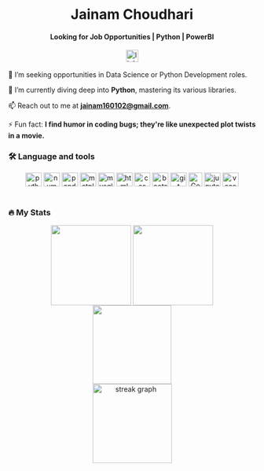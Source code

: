 <h1 align="center">Jainam Choudhari</h1>
<h4 align="center">Looking for Job Opportunities | Python | PowerBI </h4>

<div align="center">
  <a href="https://www.linkedin.com/in/jainam-choudhari/" target="_blank">
    <img src="https://img.shields.io/static/v1?message=LinkedIn&logo=linkedin&label=&color=0077B5&logoColor=white&labelColor=&style=for-the-badge" height="25" alt="linkedin logo"  />
  </a>
<!--   <a href="https://twitter.com/YashGosavi_02" target="_blank">
    <img src="https://img.shields.io/static/v1?message=Twitter&logo=twitter&label=&color=1DA1F2&logoColor=white&labelColor=&style=for-the-badge" height="25" alt="twitter logo"  />
  </a> -->
</div>

<br>
🔭 I’m seeking opportunities in Data Science or Python Development roles.

🌱 I’m currently diving deep into **Python**, mastering its various libraries.

📫 Reach out to me at **jainam160102@gmail.com**.

⚡ Fun fact: **I find humor in coding bugs; they're like unexpected plot twists in a movie.**
<br>

<h3 align="left">🛠 Language and tools</h3>

 <div align="center">
  <img src="https://cdn.jsdelivr.net/gh/devicons/devicon/icons/python/python-original.svg" height="28" width="33" alt="python logo"  />
  <img src="https://cdn.jsdelivr.net/gh/devicons/devicon/icons/numpy/numpy-original.svg" height="28" width="33" alt="numpy logo"  />
  <img src="https://cdn.jsdelivr.net/gh/devicons/devicon/icons/pandas/pandas-original.svg" height="28" width="33" alt="pandas logo"  />
  <img src="https://cdn.jsdelivr.net/gh/devicons/devicon/icons/matplotlib/matplotlib-original.svg" height="28" width="33" alt="matplotlib logo"  />
  <img src="https://cdn.jsdelivr.net/gh/devicons/devicon/icons/mysql/mysql-original.svg" height="28" width="33" alt="mysql logo"  />
<!--   <img src="https://cdn.jsdelivr.net/gh/devicons/devicon/icons/spring/spring-original.svg" height="28" width="33" alt="spring logo"  />-->
<!--   <img src="https://static.djangoproject.com/img/logos/django-logo-positive.png" height="28" width="100" alt="Django logo" /> -->
<!--    <img src="https://cdn.jsdelivr.net/gh/devicons/devicon/icons/excel/excel-original.svg" height="28" width="33" alt="excel logo"  /> -->
  <img src="https://cdn.jsdelivr.net/gh/devicons/devicon/icons/html5/html5-original.svg" height="28" width="33" alt="html logo"  />
  <img src="https://cdn.jsdelivr.net/gh/devicons/devicon/icons/css3/css3-original.svg" height="28" width="33" alt="css logo"  />
  <img src="https://cdn.jsdelivr.net/gh/devicons/devicon/icons/bootstrap/bootstrap-original.svg" height="28" width="33" alt="bootstrap logo"  />
  <img src="https://cdn.jsdelivr.net/gh/devicons/devicon/icons/git/git-original.svg" height="28" width="33" alt="git logo"  />
  <img src="https://colab.research.google.com/img/colab_favicon_256px.png" height="28" width="28" alt="Google Colab logo" />
  <img src="https://cdn.jsdelivr.net/gh/devicons/devicon/icons/jupyter/jupyter-original-wordmark.svg" height="28" width="33" alt="jupyter logo"  />
   <img src="https://cdn.jsdelivr.net/gh/devicons/devicon/icons/vscode/vscode-original-wordmark.svg" height="28" width="33" alt="vscode logo"  />
<!--    <img src="https://cdn.jsdelivr.net/gh/devicons/devicon/icons/pycharm/pycharm-original-wordmark.svg" height="28" width="33" alt="pycharm logo"  /> -->
</div>

<br>

<h3 align="left">🔥  My Stats</h3>


<div align="center">
  <img align="center" src="http://github-profile-summary-cards.vercel.app/api/cards/most-commit-language?username=JainamChoudhari16&theme=dark" height="163em" />
  <img align="center" src="http://github-profile-summary-cards.vercel.app/api/cards/repos-per-language?username=JainamChoudhari16&theme=dark" height="163em" /> 
  <br>
  <img align="center" src="http://github-profile-summary-cards.vercel.app/api/cards/profile-details?username=JainamChoudhari16&theme=dark" height="160em" /> 
  <br>
  <img src="https://streak-stats.demolab.com?user=JainamChoudhari16&locale=en&mode=daily&theme=dark&hide_border=true&border_radius=0&order=3" height="161em" alt="streak graph"  />
</div>
